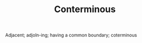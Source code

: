 ---
title: Conterminous
letter: C
permalink: "/definitions/bld-conterminous.html"
body: Adjacent; adjoln-ing; having a common boundary; coterminous
published_at: '2018-07-07'
source: Black's Law Dictionary 2nd Ed (1910)
layout: post
---